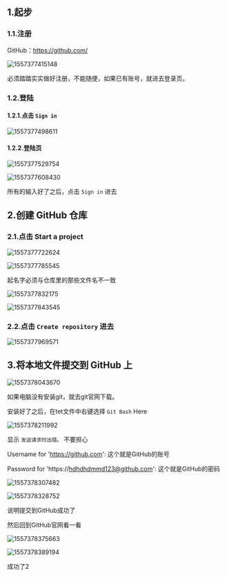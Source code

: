 ## 1.起步

### 1.1.注册

GitHub：https://github.com/

![1557377415148](C:\Users\Administrator\AppData\Roaming\Typora\typora-user-images\1557377415148.png)

必须踏踏实实做好注册，不能随便，如果已有账号，就进去登录页。

### 1.2.登陆

#### 1.2.1.点击 `Sign in` 

![1557377498611](C:\Users\Administrator\AppData\Roaming\Typora\typora-user-images\1557377498611.png)

#### 1.2.2.登陆页

![1557377529754](C:\Users\Administrator\AppData\Roaming\Typora\typora-user-images\1557377529754.png)

![1557377608430](C:\Users\Administrator\AppData\Roaming\Typora\typora-user-images\1557377608430.png)

所有的输入好了之后，点击 `Sign in` 进去



## 2.创建 GitHub 仓库

### 2.1.点击 Start a project

![1557377722624](C:\Users\Administrator\AppData\Roaming\Typora\typora-user-images\1557377722624.png)

![1557377785545](C:\Users\Administrator\AppData\Roaming\Typora\typora-user-images\1557377785545.png)

起名字必须与仓库里的那些文件名不一致

![1557377832175](C:\Users\Administrator\AppData\Roaming\Typora\typora-user-images\1557377832175.png)

![1557377843545](C:\Users\Administrator\AppData\Roaming\Typora\typora-user-images\1557377843545.png)

### 2.2.点击 `Create repository` 进去

![1557377969571](C:\Users\Administrator\AppData\Roaming\Typora\typora-user-images\1557377969571.png)

## 3.将本地文件提交到 GitHub 上

![1557378043670](C:\Users\Administrator\AppData\Roaming\Typora\typora-user-images\1557378043670.png)

如果电脑没有安装git，就去git官网下载。

安装好了之后，在tet文件中右键选择 `Git Bash` Here

![1557378211992](C:\Users\Administrator\AppData\Roaming\Typora\typora-user-images\1557378211992.png)

显示 `发送请求时出错。` 不要担心

Username for 'https://github.com':  这个就是GitHub的账号

Password for 'https://hdhdhdmmd123@github.com': 这个就是GitHub的密码

![1557378307482](C:\Users\Administrator\AppData\Roaming\Typora\typora-user-images\1557378307482.png)

![1557378328752](C:\Users\Administrator\AppData\Roaming\Typora\typora-user-images\1557378328752.png)

说明提交到GitHub成功了

然后回到GitHub官网看一看

![1557378375663](C:\Users\Administrator\AppData\Roaming\Typora\typora-user-images\1557378375663.png)

![1557378389194](C:\Users\Administrator\AppData\Roaming\Typora\typora-user-images\1557378389194.png)

成功了2

